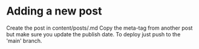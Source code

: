 # Adding a new post

Create the post in content/posts/<unique-name>.md
Copy the meta-tag from another post but make sure you update the publish date.
To deploy just push to the 'main' branch.
